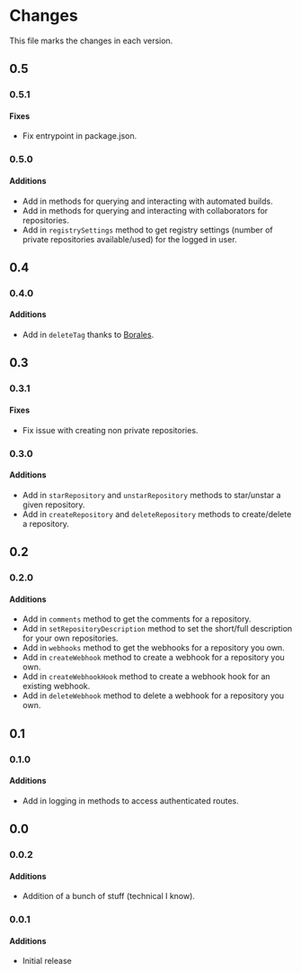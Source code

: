 # Changes
This file marks the changes in each version.

## 0.5
### 0.5.1
#### Fixes
- Fix entrypoint in package.json.

### 0.5.0
#### Additions
- Add in methods for querying and interacting with automated builds.
- Add in methods for querying and interacting with collaborators for repositories.
- Add in `registrySettings` method to get registry settings (number of private repositories available/used) for the logged in user.

## 0.4
### 0.4.0
#### Additions
- Add in `deleteTag` thanks to [Borales](https://github.com/Borales).

## 0.3
### 0.3.1
#### Fixes
- Fix issue with creating non private repositories.

### 0.3.0
#### Additions
- Add in `starRepository` and `unstarRepository` methods to star/unstar a given repository.
- Add in `createRepository` and `deleteRepository` methods to create/delete a repository.

## 0.2
### 0.2.0
#### Additions
- Add in `comments` method to get the comments for a repository.
- Add in `setRepositoryDescription` method to set the short/full description for your own repositories.
- Add in `webhooks` method to get the webhooks for a repository you own.
- Add in `createWebhook` method to create a webhook for a repository you own.
- Add in `createWebhookHook` method to create a webhook hook for an existing webhook.
- Add in `deleteWebhook` method to delete a webhook for a repository you own.

## 0.1
### 0.1.0
#### Additions
- Add in logging in methods to access authenticated routes.

## 0.0
### 0.0.2
#### Additions
- Addition of a bunch of stuff (technical I know).

### 0.0.1
#### Additions
- Initial release